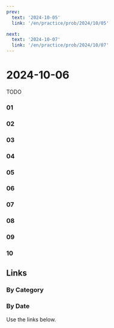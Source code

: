 ```yaml
---
prev:
  text: '2024-10-05'
  link: '/en/practice/prob/2024/10/05'

next:
  text: '2024-10-07'
  link: '/en/practice/prob/2024/10/07'
---
```


# 2024-10-06

TODO

### 01

### 02

### 03

### 04

### 05

### 06

### 07

### 08

### 09

### 10

## Links

[<Badge type="tip" text="Check Solution"/>](/en/learning/prob/2024/10/02)

### By Category

[<Badge type="tip" text="<--"/>](/en/practice/prob/2024/10/02)
[<Badge type="tip" text="Calendar"/>](/en/practice/calendar/2024/10)
[<Badge type="info" text="-->"/>](/en/practice/prob/2024/10/06#links)

### By Date

Use the links below.